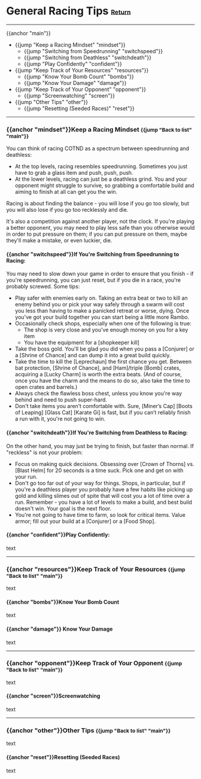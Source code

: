 # General Racing Tips <small><sub><sup>[Return](./)</sup></sub></small>
---
{{anchor "main"}}
- {{jump "Keep a Racing Mindset" "mindset"}}
  - {{jump "Switching from Speedrunning" "switchspeed"}}
  - {{jump "Switching from Deathless" "switchdeath"}}
  - {{jump "Play Confidently" "confident"}}
- {{jump "Keep Track of Your Resources" "resources"}}
  - {{jump "Know Your Bomb Count" "bombs"}}
  - {{jump "Know Your Damage" "damage"}}
- {{jump "Keep Track of Your Opponent" "opponent"}}
  - {{jump "Screenwatching" "screen"}}
- {{jump "Other Tips" "other"}}
  - {{jump "Resetting (Seeded Races)" "reset"}}
---
### {{anchor "mindset"}}Keep a Racing Mindset <small>{{jump "Back to list" "main"}}</small>

You can think of racing COTND as a spectrum between speedrunning and deathless:

- At the top levels, racing resembles speedrunning. Sometimes you just have to grab a glass item and push, push, push.
- At the lower levels, racing can just be a deathless grind. You and your opponent might struggle to survive, so grabbing a comfortable build and aiming to finish at all can get you the win.

Racing is about finding the balance - you will lose if you go too slowly, but you will also lose if you go too recklessly and die.

It's also a competition against another player, not the clock. If you're playing a better opponent, you may need to play less safe than you otherwise would in order to put pressure on them; if you can put pressure on them, maybe they'll make a mistake, or even luckier, die.

#### {{anchor "switchspeed"}}If You're Switching from Speedrunning to Racing: 

You may need to slow down your game in order to ensure that you finish - if you're speedrunning, you can just reset, but if you die in a race, you're probably screwed. Some tips:

- Play safer with enemies early on. Taking an extra beat or two to kill an enemy behind you or pick your way safely through a swarm will cost you less than having to make a panicked retreat or worse, dying. Once you've got your build together you can start being a little more Rambo.
- Occasionally check shops, especially when one of the following is true:
  - The shop is very close and you've enough money on you for a key item
  - You have the equipment for a [shopkeeper kill]
- Take the boss gold. You'll be glad you did when you pass a [Conjurer] or a [Shrine of Chance] and can dump it into a great build quickly.
- Take the time to kill the [Leprechaun] the first chance you get. Between bat protection, [Shrine of Chance], and [Ham]/triple [Bomb]  crates, acquiring a [Lucky Charm] is worth the extra beats. (And of course, once you have the charm and the means to do so, also take the time to open crates and barrels.) 
- Always check the flawless boss chest, unless you know you're way behind and need to push super-hard.
- Don't take items you aren’t comfortable with. Sure, [Miner’s Cap] [Boots of Leaping] [Glass Cat] [Karate Gi] is fast, but if you can’t reliably finish a run with it, you're not going to win.

#### {{anchor "switchdeath"}}If You're Switching from Deathless to Racing:
On the other hand, you may just be trying to finish, but faster than normal. If "reckless" is not your problem:

- Focus on making quick decisions. Obsessing over [Crown of Thorns] vs. [Blast Helm] for 20 seconds is a time suck. Pick one and get on with your run.
- Don't go too far out of your way for things. Shops, in particular, but if you're a deathless player you probably have a few habits like picking up gold and killing slimes out of spite that will cost you a lot of time over a run. Remember - you have a lot of levels to make a build, and best build doesn't win. Your goal is the next floor.
- You're not going to have time to farm, so look for critical items. Value armor; fill out your build at a [Conjurer] or a [Food Shop].

#### {{anchor "confident"}}Play Confidently:

text

---
### {{anchor "resources"}}Keep Track of Your Resources <small>{{jump "Back to list" "main"}}</small>

text

#### {{anchor "bombs"}}Know Your Bomb Count

text

#### {{anchor "damage"}} Know Your Damage

text

---
### {{anchor "opponent"}}Keep Track of Your Opponent <small>{{jump "Back to list" "main"}}</small>

text

#### {{anchor "screen"}}Screenwatching

text

---
### {{anchor "other"}}Other Tips <small>{{jump "Back to list" "main"}}</small>

text

#### {{anchor "reset"}}Resetting (Seeded Races)

text
